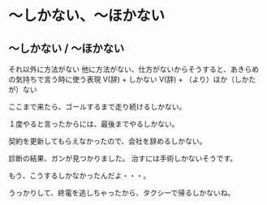 # 〜しかない、〜ほかない

## 〜しかない / 〜ほかない
それ以外に方法がない 他に方法がない、仕方がないからそうすると、あきらめの気持ちで言う時に使う表現
V(辞) + しかない V(辞) + （より）ほか（しかたが）ない

ここまで来たら、ゴールするまで走り続けるしかない。

１度やると言ったからには、最後までやるしかない。

契約を更新してもらえなかったので、会社を辞めるしかない。

診断の結果、ガンが見つかりました。
治すには手術しかないそうです。

もう、こうするしかなかったんだよ・・・。

うっかりして、終電を逃しちゃったから、タクシーで帰るしかないね。

